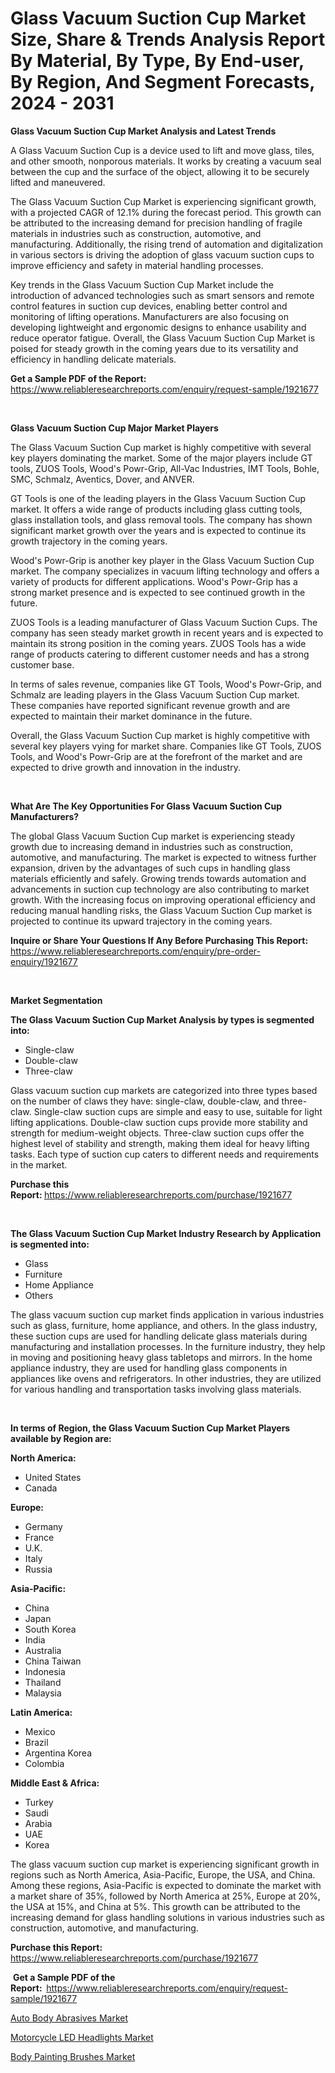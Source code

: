 <p><h1>Glass Vacuum Suction Cup Market Size, Share & Trends Analysis Report By Material, By Type, By End-user, By Region, And Segment Forecasts, 2024 - 2031</h1></p><p><strong>Glass Vacuum Suction Cup Market Analysis and Latest Trends</strong></p>
<p><p>A Glass Vacuum Suction Cup is a device used to lift and move glass, tiles, and other smooth, nonporous materials. It works by creating a vacuum seal between the cup and the surface of the object, allowing it to be securely lifted and maneuvered.</p><p>The Glass Vacuum Suction Cup Market is experiencing significant growth, with a projected CAGR of 12.1% during the forecast period. This growth can be attributed to the increasing demand for precision handling of fragile materials in industries such as construction, automotive, and manufacturing. Additionally, the rising trend of automation and digitalization in various sectors is driving the adoption of glass vacuum suction cups to improve efficiency and safety in material handling processes.</p><p>Key trends in the Glass Vacuum Suction Cup Market include the introduction of advanced technologies such as smart sensors and remote control features in suction cup devices, enabling better control and monitoring of lifting operations. Manufacturers are also focusing on developing lightweight and ergonomic designs to enhance usability and reduce operator fatigue. Overall, the Glass Vacuum Suction Cup Market is poised for steady growth in the coming years due to its versatility and efficiency in handling delicate materials.</p></p>
<p><strong>Get a Sample PDF of the Report:&nbsp;</strong> <a href="https://www.reliableresearchreports.com/enquiry/request-sample/1921677">https://www.reliableresearchreports.com/enquiry/request-sample/1921677</a></p>
<p>&nbsp;</p>
<p><strong>Glass Vacuum Suction Cup Major Market Players</strong></p>
<p><p>The Glass Vacuum Suction Cup market is highly competitive with several key players dominating the market. Some of the major players include GT tools, ZUOS Tools, Wood's Powr-Grip, All-Vac Industries, IMT Tools, Bohle, SMC, Schmalz, Aventics, Dover, and ANVER.</p><p>GT Tools is one of the leading players in the Glass Vacuum Suction Cup market. It offers a wide range of products including glass cutting tools, glass installation tools, and glass removal tools. The company has shown significant market growth over the years and is expected to continue its growth trajectory in the coming years.</p><p>Wood's Powr-Grip is another key player in the Glass Vacuum Suction Cup market. The company specializes in vacuum lifting technology and offers a variety of products for different applications. Wood's Powr-Grip has a strong market presence and is expected to see continued growth in the future.</p><p>ZUOS Tools is a leading manufacturer of Glass Vacuum Suction Cups. The company has seen steady market growth in recent years and is expected to maintain its strong position in the coming years. ZUOS Tools has a wide range of products catering to different customer needs and has a strong customer base.</p><p>In terms of sales revenue, companies like GT Tools, Wood's Powr-Grip, and Schmalz are leading players in the Glass Vacuum Suction Cup market. These companies have reported significant revenue growth and are expected to maintain their market dominance in the future.</p><p>Overall, the Glass Vacuum Suction Cup market is highly competitive with several key players vying for market share. Companies like GT Tools, ZUOS Tools, and Wood's Powr-Grip are at the forefront of the market and are expected to drive growth and innovation in the industry.</p></p>
<p>&nbsp;</p>
<p><strong>What Are The Key Opportunities For Glass Vacuum Suction Cup Manufacturers?</strong></p>
<p><p>The global Glass Vacuum Suction Cup market is experiencing steady growth due to increasing demand in industries such as construction, automotive, and manufacturing. The market is expected to witness further expansion, driven by the advantages of such cups in handling glass materials efficiently and safely. Growing trends towards automation and advancements in suction cup technology are also contributing to market growth. With the increasing focus on improving operational efficiency and reducing manual handling risks, the Glass Vacuum Suction Cup market is projected to continue its upward trajectory in the coming years.</p></p>
<p><strong>Inquire or Share Your Questions If Any Before Purchasing This Report:</strong> <a href="https://www.reliableresearchreports.com/enquiry/pre-order-enquiry/1921677">https://www.reliableresearchreports.com/enquiry/pre-order-enquiry/1921677</a></p>
<p>&nbsp;</p>
<p><strong>Market Segmentation</strong></p>
<p><strong>The Glass Vacuum Suction Cup Market Analysis by types is segmented into:</strong></p>
<p><ul><li>Single-claw</li><li>Double-claw</li><li>Three-claw</li></ul></p>
<p><p>Glass vacuum suction cup markets are categorized into three types based on the number of claws they have: single-claw, double-claw, and three-claw. Single-claw suction cups are simple and easy to use, suitable for light lifting applications. Double-claw suction cups provide more stability and strength for medium-weight objects. Three-claw suction cups offer the highest level of stability and strength, making them ideal for heavy lifting tasks. Each type of suction cup caters to different needs and requirements in the market.</p></p>
<p><strong>Purchase this Report:&nbsp;</strong><a href="https://www.reliableresearchreports.com/purchase/1921677">https://www.reliableresearchreports.com/purchase/1921677</a></p>
<p>&nbsp;</p>
<p><strong>The Glass Vacuum Suction Cup Market Industry Research by Application is segmented into:</strong></p>
<p><ul><li>Glass</li><li>Furniture</li><li>Home Appliance</li><li>Others</li></ul></p>
<p><p>The glass vacuum suction cup market finds application in various industries such as glass, furniture, home appliance, and others. In the glass industry, these suction cups are used for handling delicate glass materials during manufacturing and installation processes. In the furniture industry, they help in moving and positioning heavy glass tabletops and mirrors. In the home appliance industry, they are used for handling glass components in appliances like ovens and refrigerators. In other industries, they are utilized for various handling and transportation tasks involving glass materials.</p></p>
<p>&nbsp;</p>
<p><strong>In terms of Region, the Glass Vacuum Suction Cup Market Players available by Region are:</strong></p>
<p>
    <p> <strong> North America: </strong>
        <ul>
            <li>United States</li>
            <li>Canada</li>
        </ul>
        </p> 
    <p> <strong> Europe: </strong>
        <ul>
            <li>Germany</li>
            <li>France</li>
            <li>U.K.</li>
            <li>Italy</li>
            <li>Russia</li>
        </ul>
        </p> 
    <p> <strong> Asia-Pacific: </strong>
        <ul>
            <li>China</li>
            <li>Japan</li>
            <li>South Korea</li>
            <li>India</li>
            <li>Australia</li>
            <li>China Taiwan</li>
            <li>Indonesia</li>
            <li>Thailand</li>
            <li>Malaysia</li>
        </ul>
        </p> 
    <p> <strong> Latin America: </strong>
        <ul>
            <li>Mexico</li>
            <li>Brazil</li>
            <li>Argentina Korea</li>
            <li>Colombia</li>
        </ul>
        </p> 
    <p> <strong> Middle East & Africa: </strong>
        <ul>
            <li>Turkey</li>
            <li>Saudi</li>
            <li>Arabia</li>
            <li>UAE</li>
            <li>Korea</li>
        </ul>
    </p>
    </p>
<p><p>The glass vacuum suction cup market is experiencing significant growth in regions such as North America, Asia-Pacific, Europe, the USA, and China. Among these regions, Asia-Pacific is expected to dominate the market with a market share of 35%, followed by North America at 25%, Europe at 20%, the USA at 15%, and China at 5%. This growth can be attributed to the increasing demand for glass handling solutions in various industries such as construction, automotive, and manufacturing.</p></p>
<p><strong>Purchase this Report: </strong><a href="https://www.reliableresearchreports.com/purchase/1921677">https://www.reliableresearchreports.com/purchase/1921677</a></p>
<p>&nbsp;<strong>Get a Sample PDF of the Report:&nbsp;&nbsp;</strong><a href="https://www.reliableresearchreports.com/enquiry/request-sample/1921677">https://www.reliableresearchreports.com/enquiry/request-sample/1921677</a></p>
<p><strong></strong></p>
<p><p><a href="https://gentle-editor-9db.notion.site/Decoding-the-Auto-Body-Abrasives-Market-A-Deep-Dive-into-the-Latest-Market-Trends-Market-Segmentat-ab3ef8a9ac134842ab8ce75dbd9aa1b7">Auto Body Abrasives Market</a></p><p><a href="https://spotless-saver-8fd.notion.site/Motorcycle-LED-Headlights-Market-Size-Market-Trends-and-Growth-Outlook-forecasted-for-period-from--5b05ccdd14c746de88a3622297228ff6">Motorcycle LED Headlights Market</a></p><p><a href="https://github.com/RichRobinson5/Market-Research-Report-List-4/blob/main/body-painting-brushes-market.md">Body Painting Brushes Market</a></p></p>